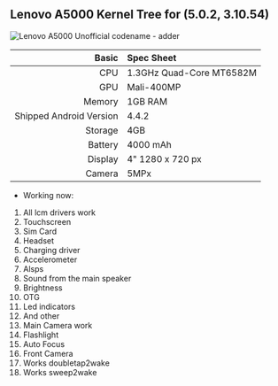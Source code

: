 ## Lenovo A5000 Kernel Tree for (5.0.2, 3.10.54)           
![Lenovo A5000](http://www.vymenaskla.sk/fotky15094/fotos/_vyr_487pic01.jpg)
Unofficial codename - adder

Basic   | Spec Sheet
-------:|:-------------------------
CPU     | 1.3GHz Quad-Core MT6582M
GPU     | Mali-400MP
Memory  | 1GB RAM
Shipped Android Version | 4.4.2
Storage | 4GB
Battery | 4000 mAh
Display | 4" 1280 x 720 px
Camera  | 5MPx

* Working now:
1) All lcm drivers work
2) Touchscreen
3) Sim Card
4) Headset
5) Charging driver
6) Accelerometer
7) Alsps
8) Sound from the main speaker
9) Brightness
10) OTG
11) Led indicators
12) And other
13) Main Camera work
14) Flashlight
15) Auto Focus
16) Front Camera
17) Works doubletap2wake
18) Works sweep2wake
